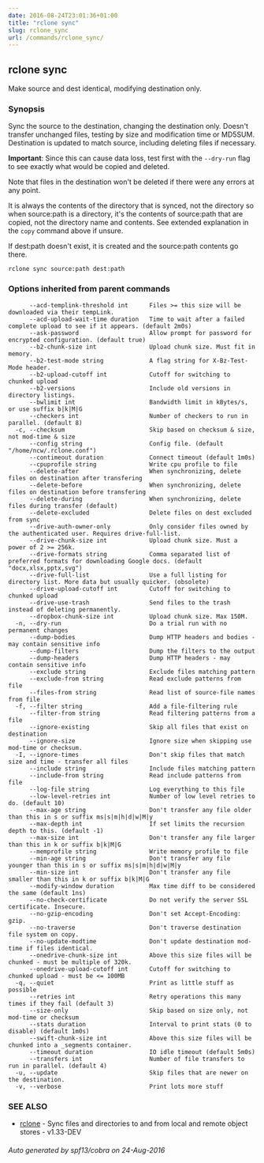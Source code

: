 ```yaml
---
date: 2016-08-24T23:01:36+01:00
title: "rclone sync"
slug: rclone_sync
url: /commands/rclone_sync/
---
```

## rclone sync

Make source and dest identical, modifying destination only.

### Synopsis



Sync the source to the destination, changing the destination
only.  Doesn't transfer unchanged files, testing by size and
modification time or MD5SUM.  Destination is updated to match
source, including deleting files if necessary.

**Important**: Since this can cause data loss, test first with the
`--dry-run` flag to see exactly what would be copied and deleted.

Note that files in the destination won't be deleted if there were any
errors at any point.

It is always the contents of the directory that is synced, not the
directory so when source:path is a directory, it's the contents of
source:path that are copied, not the directory name and contents.  See
extended explanation in the `copy` command above if unsure.

If dest:path doesn't exist, it is created and the source:path contents
go there.


```
rclone sync source:path dest:path
```

### Options inherited from parent commands

```
      --acd-templink-threshold int      Files >= this size will be downloaded via their tempLink.
      --acd-upload-wait-time duration   Time to wait after a failed complete upload to see if it appears. (default 2m0s)
      --ask-password                    Allow prompt for password for encrypted configuration. (default true)
      --b2-chunk-size int               Upload chunk size. Must fit in memory.
      --b2-test-mode string             A flag string for X-Bz-Test-Mode header.
      --b2-upload-cutoff int            Cutoff for switching to chunked upload
      --b2-versions                     Include old versions in directory listings.
      --bwlimit int                     Bandwidth limit in kBytes/s, or use suffix b|k|M|G
      --checkers int                    Number of checkers to run in parallel. (default 8)
  -c, --checksum                        Skip based on checksum & size, not mod-time & size
      --config string                   Config file. (default "/home/ncw/.rclone.conf")
      --contimeout duration             Connect timeout (default 1m0s)
      --cpuprofile string               Write cpu profile to file
      --delete-after                    When synchronizing, delete files on destination after transfering
      --delete-before                   When synchronizing, delete files on destination before transfering
      --delete-during                   When synchronizing, delete files during transfer (default)
      --delete-excluded                 Delete files on dest excluded from sync
      --drive-auth-owner-only           Only consider files owned by the authenticated user. Requires drive-full-list.
      --drive-chunk-size int            Upload chunk size. Must a power of 2 >= 256k.
      --drive-formats string            Comma separated list of preferred formats for downloading Google docs. (default "docx,xlsx,pptx,svg")
      --drive-full-list                 Use a full listing for directory list. More data but usually quicker. (obsolete)
      --drive-upload-cutoff int         Cutoff for switching to chunked upload
      --drive-use-trash                 Send files to the trash instead of deleting permanently.
      --dropbox-chunk-size int          Upload chunk size. Max 150M.
  -n, --dry-run                         Do a trial run with no permanent changes
      --dump-bodies                     Dump HTTP headers and bodies - may contain sensitive info
      --dump-filters                    Dump the filters to the output
      --dump-headers                    Dump HTTP headers - may contain sensitive info
      --exclude string                  Exclude files matching pattern
      --exclude-from string             Read exclude patterns from file
      --files-from string               Read list of source-file names from file
  -f, --filter string                   Add a file-filtering rule
      --filter-from string              Read filtering patterns from a file
      --ignore-existing                 Skip all files that exist on destination
      --ignore-size                     Ignore size when skipping use mod-time or checksum.
  -I, --ignore-times                    Don't skip files that match size and time - transfer all files
      --include string                  Include files matching pattern
      --include-from string             Read include patterns from file
      --log-file string                 Log everything to this file
      --low-level-retries int           Number of low level retries to do. (default 10)
      --max-age string                  Don't transfer any file older than this in s or suffix ms|s|m|h|d|w|M|y
      --max-depth int                   If set limits the recursion depth to this. (default -1)
      --max-size int                    Don't transfer any file larger than this in k or suffix b|k|M|G
      --memprofile string               Write memory profile to file
      --min-age string                  Don't transfer any file younger than this in s or suffix ms|s|m|h|d|w|M|y
      --min-size int                    Don't transfer any file smaller than this in k or suffix b|k|M|G
      --modify-window duration          Max time diff to be considered the same (default 1ns)
      --no-check-certificate            Do not verify the server SSL certificate. Insecure.
      --no-gzip-encoding                Don't set Accept-Encoding: gzip.
      --no-traverse                     Don't traverse destination file system on copy.
      --no-update-modtime               Don't update destination mod-time if files identical.
      --onedrive-chunk-size int         Above this size files will be chunked - must be multiple of 320k.
      --onedrive-upload-cutoff int      Cutoff for switching to chunked upload - must be <= 100MB
  -q, --quiet                           Print as little stuff as possible
      --retries int                     Retry operations this many times if they fail (default 3)
      --size-only                       Skip based on size only, not mod-time or checksum
      --stats duration                  Interval to print stats (0 to disable) (default 1m0s)
      --swift-chunk-size int            Above this size files will be chunked into a _segments container.
      --timeout duration                IO idle timeout (default 5m0s)
      --transfers int                   Number of file transfers to run in parallel. (default 4)
  -u, --update                          Skip files that are newer on the destination.
  -v, --verbose                         Print lots more stuff
```

### SEE ALSO
* [rclone](/commands/rclone/)	 - Sync files and directories to and from local and remote object stores - v1.33-DEV

###### Auto generated by spf13/cobra on 24-Aug-2016
